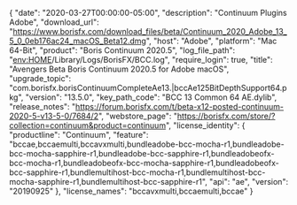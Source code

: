 {
  "date": "2020-03-27T00:00:00-05:00",
  "description": "Continuum Plugins Adobe",
  "download_url": "https://www.borisfx.com/download_files/beta/Continuum_2020_Adobe_13_5_0_0eb176ac24_macOS_Beta12.dmg",
  "host": "Adobe",
  "platform": "Mac 64-Bit",
  "product": "Boris Continuum 2020.5",
  "log_file_path": "<env:HOME>/Library/Logs/BorisFX/BCC.log",
  "require_login": true,
  "title": "Avengers Beta Boris Continuum 2020.5 for Adobe macOS",
  "upgrade_topic": "com.borisfx.borisContinuumCompleteAe13.|bccAe125BitDepthSupport64.pkg",
  "version": "13.5.0",
  "key_path_code": "BCC 13 Common 64 AE.dylib",
  "release_notes": "https://forum.borisfx.com/t/beta-x12-posted-continuum-2020-5-v13-5-0/7684/2",
  "webstore_page": "https://borisfx.com/store/?collection=continuum&product=continuum",
  "license_identity": {
    "productline": "Continuum",
    "feature": "bccae,bccaemulti,bccavxmulti,bundleadobe-bcc-mocha-r1,bundleadobe-bcc-mocha-sapphire-r1,bundleadobe-bcc-sapphire-r1,bundleadobeofx-bcc-mocha-r1,bundleadobeofx-bcc-mocha-sapphire-r1,bundleadobeofx-bcc-sapphire-r1,bundlemultihost-bcc-mocha-r1,bundlemultihost-bcc-mocha-sapphire-r1,bundlemultihost-bcc-sapphire-r1",
    "api": "ae",
    "version": "20190925"
  },
  "license_names": "bccavxmulti,bccaemulti,bccae"
}
